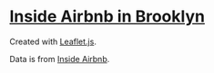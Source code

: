 # [Inside Airbnb in Brooklyn](http://jeanpan.github.io/Inside-Airbnb-in-Brooklyn/)

Created with [Leaflet.js](http://leafletjs.com/).

Data is from [Inside Airbnb](http://insideairbnb.com/get-the-data.html).
